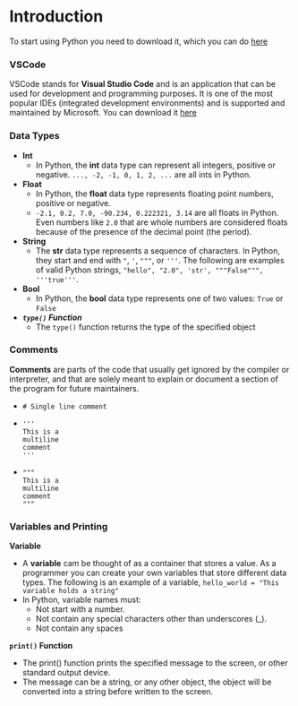 # Introduction

To start using Python you need to download it, which you can do [here](https://www.python.org/)

### VSCode

VSCode stands for **Visual Studio Code** and is an application that can be used for development and programming purposes.
It is one of the most popular IDEs (integrated development environments) and is supported and maintained by Microsoft.
You can download it [here](https://code.visualstudio.com/download)

### Data Types
- **Int**
  - In Python, the **int** data type can represent all integers, positive or negative. `..., -2, -1, 0, 1, 2, ...` are all ints in Python.
- **Float**
  - In Python, the **float** data type represents floating point numbers, positive or negative.
  - `-2.1, 0.2, 7.0, -90.234, 0.222321, 3.14` are all floats in Python. Even numbers like `2.0` that are whole numbers are considered floats because of the presence of the decimal point (the period).
- **String**
  - The **str** data type represents a sequence of characters. In Python, they start and end with `"`, `'`, `"""`, or `'''`. The following are examples of valid Python strings, `"hello", "2.0", 'str', """False""", '''true'''`.
- **Bool**
  - In Python, the **bool** data type represents one of two values: `True` or `False`
- ***`type()` Function***
  - The `type()` function returns the type of the specified object

### Comments

**Comments** are parts of the code that usually get ignored by the compiler or interpreter, and that are solely meant to explain or document a section of the program for future maintainers.
- `# Single line comment`
- ```
  '''
  This is a 
  multiline
  comment 
  '''
  ```
  
- ```
  """
  This is a
  multiline 
  comment
  """
  ```
  
### Variables and Printing
**Variable**
- A **variable** cam be thought of as a container that stores a value. As a programmer you can create your own variables that store different data types. The following is an example of a variable, `hello_world = "This variable holds a string"`
- In Python, variable names must:
  - Not start with a number.
  - Not contain any special characters other than underscores (_).
  - Not contain any spaces

**`print()` Function**

- The print() function prints the specified message to the screen, or other standard output device.
- The message can be a string, or any other object, the object will be converted into a string before written to the screen.
